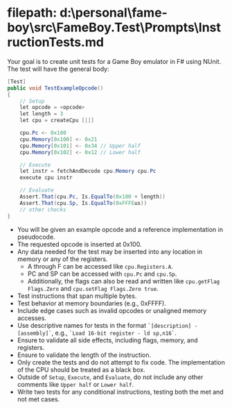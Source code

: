 ﻿# filepath: d:\personal\fame-boy\src\FameBoy.Test\Prompts\InstructionTests.md

Your goal is to create unit tests for a Game Boy emulator in F# using NUnit. The test will have the general body:

``` cs
[Test]
public void TestExampleOpcode()
{
    // Setup
    let opcode = <opcode>
    let length = 3
    let cpu = createCpu [||]

    cpu.Pc <- 0x100
    cpu.Memory[0x100] <- 0x21 
    cpu.Memory[0x101] <- 0x34 // Upper half
    cpu.Memory[0x102] <- 0x12 // Lower half

    // Execute
    let instr = fetchAndDecode cpu.Memory cpu.Pc
    execute cpu instr

    // Evaluate
    Assert.That(cpu.Pc, Is.EqualTo(0x100 + length))
    Assert.That(cpu.Sp, Is.EqualTo(0xFFFEus)) 
    // other checks
}
```

* You will be given an example opcode and a reference implementation in pseudocode.
* The requested opcode is inserted at 0x100.
* Any data needed for the test may be inserted into any location in memory or any of the registers.
  * A through F can be accessed like `cpu.Registers.A`.
  * PC and SP can be accessed with `cpu.Pc` and `cpu.Sp`.
  * Additionally, the flags can also be read and written like `cpu.getFlag Flags.Zero` and `cpu.setFlag Flags.Zero true`.
* Test instructions that span multiple bytes.
* Test behavior at memory boundaries (e.g., 0xFFFF).
* Include edge cases such as invalid opcodes or unaligned memory accesses.
* Use descriptive names for tests in the format `` `[description] - [assembly]` ``,
  e.g., `` `Load 16-bit register - ld sp,n16` ``.
* Ensure to validate all side effects, including flags, memory, and registers.
* Ensure to validate the length of the instruction.
* Only create the tests and do not attempt to fix code. The implementation of the CPU should be treated as a black box.
* Outside of `Setup`, `Execute`, and `Evaluate`, do not include any other comments like `Upper half` or `Lower half`.
* Write two tests for any conditional instructions, testing both the met and not met cases. 
